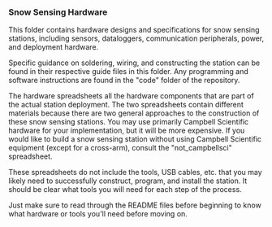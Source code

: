 ### Snow Sensing Hardware

This folder contains hardware designs and specifications for snow sensing stations, including sensors, dataloggers, communication peripherals, power, and deployment hardware.

Specific guidance on soldering, wiring, and constructing the station can be found in their respective guide files in this folder. Any programming and software instructions are found in the "code" folder of the repository.

The hardware spreadsheets all the hardware components that are part of the actual station deployment. The two spreadsheets contain different materials because there are two general approaches to the construction of these snow sensing stations. You may use primarily Campbell Scientific hardware for your implementation, but it will be more expensive. If you would like to build a snow sensing station without using Campbell Scientific equipment (except for a cross-arm), consult the "not_campbellsci" spreadsheet.

These spreadsheets do not include the tools, USB cables, etc. that you may likely need to successfully construct, program, and install the station. It should be clear what tools you will need for each step of the process.

Just make sure to read through the README files before beginning to know what hardware or tools you'll need before moving on.
